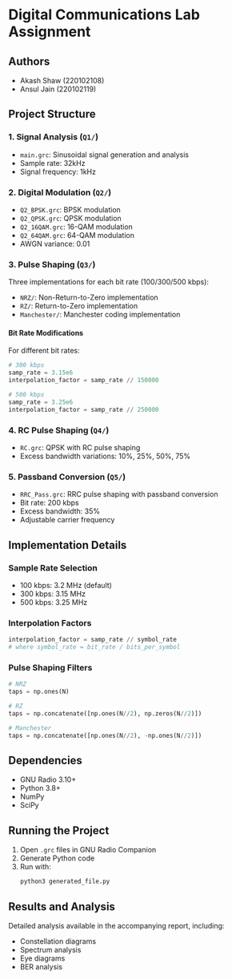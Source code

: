 # Digital Communications Lab Assignment

## Authors
- Akash Shaw (220102108)
- Ansul Jain (220102119)

## Project Structure

### 1. Signal Analysis (`Q1/`)
- `main.grc`: Sinusoidal signal generation and analysis
- Sample rate: 32kHz
- Signal frequency: 1kHz

### 2. Digital Modulation (`Q2/`)
- `Q2_BPSK.grc`: BPSK modulation
- `Q2_QPSK.grc`: QPSK modulation
- `Q2_16QAM.grc`: 16-QAM modulation
- `Q2_64QAM.grc`: 64-QAM modulation
- AWGN variance: 0.01

### 3. Pulse Shaping (`Q3/`)
Three implementations for each bit rate (100/300/500 kbps):
- `NRZ/`: Non-Return-to-Zero implementation
- `RZ/`: Return-to-Zero implementation
- `Manchester/`: Manchester coding implementation

#### Bit Rate Modifications
For different bit rates:
```python
# 300 kbps
samp_rate = 3.15e6
interpolation_factor = samp_rate // 150000

# 500 kbps
samp_rate = 3.25e6
interpolation_factor = samp_rate // 250000
```

### 4. RC Pulse Shaping (`Q4/`)
- `RC.grc`: QPSK with RC pulse shaping
- Excess bandwidth variations: 10%, 25%, 50%, 75%

### 5. Passband Conversion (`Q5/`)
- `RRC_Pass.grc`: RRC pulse shaping with passband conversion
- Bit rate: 200 kbps
- Excess bandwidth: 35%
- Adjustable carrier frequency

## Implementation Details

### Sample Rate Selection
- 100 kbps: 3.2 MHz (default)
- 300 kbps: 3.15 MHz
- 500 kbps: 3.25 MHz

### Interpolation Factors
```python
interpolation_factor = samp_rate // symbol_rate
# where symbol_rate = bit_rate / bits_per_symbol
```

### Pulse Shaping Filters
```python
# NRZ
taps = np.ones(N)

# RZ
taps = np.concatenate([np.ones(N//2), np.zeros(N//2)])

# Manchester
taps = np.concatenate([np.ones(N//2), -np.ones(N//2)])
```

## Dependencies
- GNU Radio 3.10+
- Python 3.8+
- NumPy
- SciPy

## Running the Project
1. Open `.grc` files in GNU Radio Companion
2. Generate Python code
3. Run with:
   ```bash
   python3 generated_file.py
   ```

## Results and Analysis
Detailed analysis available in the accompanying report, including:
- Constellation diagrams
- Spectrum analysis
- Eye diagrams
- BER analysis
